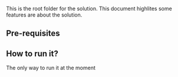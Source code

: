 This is the root folder for the solution. This document highlites some features are about the solution.

## Pre-requisites

## How to run it?

The only way to run it at the moment 
